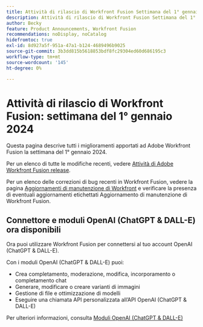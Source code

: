 ```yaml
---
title: Attività di rilascio di Workfront Fusion Settimana del 1° gennaio 2024
description: Attività di rilascio di Workfront Fusion Settimana del 1° gennaio 2024
author: Becky
feature: Product Announcements, Workfront Fusion
recommendations: noDisplay, noCatalog
hidefromtoc: true
exl-id: 8d927a5f-951a-47a1-b124-4689496b9025
source-git-commit: 3b3dd815b5618853bdf8fc29304ed60d686195c3
workflow-type: tm+mt
source-wordcount: '145'
ht-degree: 0%

---
```


# Attività di rilascio di Workfront Fusion: settimana del 1° gennaio 2024

Questa pagina descrive tutti i miglioramenti apportati ad Adobe Workfront Fusion la settimana del 1° gennaio 2024.

Per un elenco di tutte le modifiche recenti, vedere [Attività di Adobe Workfront Fusion release](../../../product-announcements/product-releases/fusion-release-activity/fusion-release-activity.md).

Per un elenco delle correzioni di bug recenti in Workfront Fusion, vedere la pagina [Aggiornamenti di manutenzione di Workfront](https://experienceleague.adobe.com/docs/workfront-known-issues/releases/current-updates.html) e verificare la presenza di eventuali aggiornamenti etichettati Aggiornamento di manutenzione di Workfront Fusion.

## Connettore e moduli OpenAI (ChatGPT &amp; DALL-E) ora disponibili

Ora puoi utilizzare Workfront Fusion per connettersi al tuo account OpenAI (ChatGPT &amp; DALL-E).

Con i moduli OpenAI (ChatGPT &amp; DALL-E) puoi:

* Crea completamento, moderazione, modifica, incorporamento o completamento chat
* Generare, modificare o creare varianti di immagini
* Gestione di file e ottimizzazione di modelli
* Eseguire una chiamata API personalizzata all’API OpenAI (ChatGPT &amp; DALL-E)

Per ulteriori informazioni, consulta [Moduli OpenAI (ChatGPT &amp; DALL-E)](/help/quicksilver/workfront-fusion/apps-and-their-modules/openai-chatgpt-modules.md)
